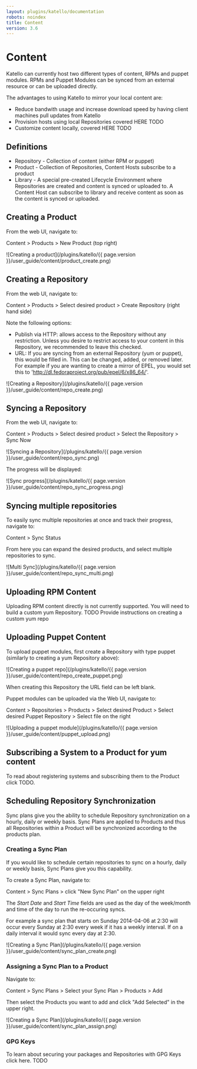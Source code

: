 ```yaml
---
layout: plugins/katello/documentation
robots: noindex
title: Content
version: 3.6
---
```


# Content

Katello can currently host two different types of content, RPMs and puppet modules.
RPMs and Puppet Modules can be synced from an external resource or can be uploaded directly.

The advantages to using Katello to mirror your local content are:

* Reduce bandwith usage and increase download speed by having client machines pull updates from Katello
* Provision hosts using local Repositories covered HERE TODO
* Customize content locally, covered HERE TODO

## Definitions

* Repository - Collection of content (either RPM or puppet)
* Product - Collection of Repositories, Content Hosts subscribe to a product
* Library - A special pre-created Lifecycle Environment where Repositories are created and content is synced or uploaded to.  A Content Host can subscribe to library and receive content as soon as the content is synced or uploaded.

## Creating a Product

From the web UI, navigate to:

Content > Products > New Product (top right)

![Creating a product](/plugins/katello/{{ page.version }}/user_guide/content/product_create.png)


## Creating a Repository

From the web UI, navigate to:

Content > Products > Select desired product > Create Repository (right hand side)

Note the following options:

* Publish via HTTP: allows access to the Repository without any restriction.  Unless you desire to restrict access to your content in this Repository, we recommended to leave this checked.
* URL: If you are syncing from an external Repository (yum or puppet), this would be filled in. This can be changed, added, or removed later.  For example if you are wanting to create a mirror of EPEL, you would set this to 'http://dl.fedoraproject.org/pub/epel/6/x86_64/'.

![Creating a Repository](/plugins/katello/{{ page.version }}/user_guide/content/repo_create.png)


## Syncing a Repository

From the web UI, navigate to:

Content > Products > Select desired product > Select the Repository > Sync Now

![Syncing a Repository](/plugins/katello/{{ page.version }}/user_guide/content/repo_sync.png)

The progress will be displayed:

![Sync progress](/plugins/katello/{{ page.version }}/user_guide/content/repo_sync_progress.png)

## Syncing multiple repositories

To easily sync multiple repositories at once and track their progress, navigate to:

Content > Sync Status

From here you can expand the desired products, and select multiple repositories to sync.

![Multi Sync](/plugins/katello/{{ page.version }}/user_guide/content/repo_sync_multi.png)


## Uploading RPM Content

Uploading RPM content directly is not currently supported.  You will need to build a custom yum Repository.  TODO Provide instructions on creating a custom yum repo


## Uploading Puppet Content

To upload puppet modules, first create a Repository with type puppet (similarly to creating a yum Repository above):

![Creating a puppet repo](/plugins/katello/{{ page.version }}/user_guide/content/repo_create_puppet.png)

When creating this Repository the URL field can be left blank.

Puppet modules can be uploaded via the Web UI, navigate to:

Content > Repositories > Products > Select desired Product > Select desired Puppet Repository > Select file on the right

![Uploading a puppet module](/plugins/katello/{{ page.version }}/user_guide/content/puppet_upload.png)


## Subscribing a System to a Product for yum content

To read about registering systems and subscribing them to the Product click TODO.


## Scheduling Repository Synchronization

Sync plans give you the ability to schedule Repository synchronization on a hourly, daily or weekly basis. Sync Plans are applied to Products and thus all Repositories within a Product will be synchronized according to the products plan.

### Creating a Sync Plan

If you would like to schedule certain repositories to sync on a hourly, daily or weekly basis, Sync Plans give you this capability.

To create a Sync Plan, navigate to:

Content > Sync Plans > click "New Sync Plan" on the upper right

The *Start Date* and *Start Time* fields are used as the day of the week/month and time of the day to run the re-occuring syncs.

For example a sync plan that starts on Sunday 2014-04-06 at 2:30 will occur every Sunday at 2:30 every week if it has a weekly interval. If on a daily interval it would sync every day at 2:30.

![Creating a Sync Plan](/plugins/katello/{{ page.version }}/user_guide/content/sync_plan_create.png)

### Assigning a Sync Plan to a Product

Navigate to:

Content > Sync Plans > Select your Sync Plan > Products > Add

Then select the Products you want to add and click "Add Selected" in the upper right.

![Creating a Sync Plan](/plugins/katello/{{ page.version }}/user_guide/content/sync_plan_assign.png)

### GPG Keys

To learn about securing your packages and Repositories with GPG Keys click here.  TODO

